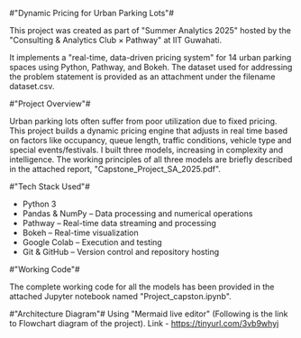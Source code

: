 #"Dynamic Pricing for Urban Parking Lots"#

This project was created as part of "Summer Analytics 2025" hosted by the "Consulting & Analytics Club × Pathway" at IIT Guwahati.

It implements a "real-time, data-driven pricing system" for 14 urban parking spaces using Python, Pathway, and Bokeh.
The dataset used for addressing the problem statement is provided as an attachment under the filename dataset.csv.


#"Project Overview"#

Urban parking lots often suffer from poor utilization due to fixed pricing.
This project builds a dynamic pricing engine that adjusts in real time based on factors like occupancy, queue length, traffic conditions, vehicle type and special events/festivals.
I built three models, increasing in complexity and intelligence. The working principles of all three models are briefly described in the attached report, "Capstone_Project_SA_2025.pdf".


#"Tech Stack Used"#

- Python 3
- Pandas & NumPy – Data processing and numerical operations
- Pathway – Real-time data streaming and processing
- Bokeh – Real-time visualization
- Google Colab – Execution and testing
- Git & GitHub – Version control and repository hosting

#"Working Code"#

The complete working code for all the models has been provided in the attached Jupyter notebook named "Project_capston.ipynb".


#"Architecture Diagram"#
Using "Mermaid live editor" (Following is the link to Flowchart diagram of the project).
Link - https://tinyurl.com/3vb9whyj
